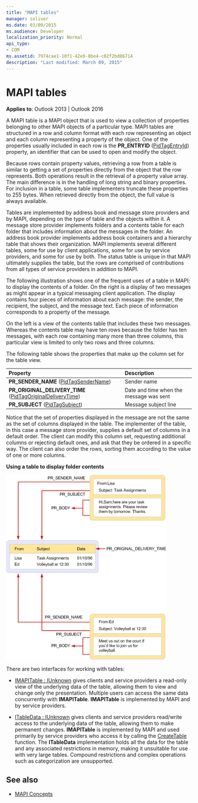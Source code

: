 ```yaml
---
title: "MAPI tables"
manager: soliver
ms.date: 03/09/2015
ms.audience: Developer
localization_priority: Normal
api_type:
- COM
ms.assetid: 7974cae1-10f1-42e9-8be4-c02f2bd86714
description: "Last modified: March 09, 2015"
---
```


# MAPI tables
  
**Applies to**: Outlook 2013 | Outlook 2016 
  
A MAPI table is a MAPI object that is used to view a collection of properties belonging to other MAPI objects of a particular type. MAPI tables are structured in a row and column format with each row representing an object and each column representing a property of the object. One of the properties usually included in each row is the **PR_ENTRYID** ([PidTagEntryId](pidtagentryid-canonical-property.md)) property, an identifier that can be used to open and modify the object. 
  
Because rows contain property values, retrieving a row from a table is similar to getting a set of properties directly from the object that the row represents. Both operations result in the retrieval of a property value array. The main difference is in the handling of long string and binary properties. For inclusion in a table, some table implementers truncate these properties to 255 bytes. When retrieved directly from the object, the full value is always available.
  
Tables are implemented by address book and message store providers and by MAPI, depending on the type of table and the objects within it. A message store provider implements folders and a contents table for each folder that includes information about the messages in the folder. An address book provider implements address book containers and a hierarchy table that shows their organization. MAPI implements several different tables, some for use by client applications, some for use by service providers, and some for use by both. The status table is unique in that MAPI ultimately supplies the table, but the rows are comprised of contributions from all types of service providers in addition to MAPI. 
  
The following illustration shows one of the frequent uses of a table in MAPI: to display the contents of a folder. On the right is a display of two messages as might appear in a typical messaging client application. The display contains four pieces of information about each message: the sender, the recipient, the subject, and the message text. Each piece of information corresponds to a property of the message.
  
On the left is a view of the contents table that includes these two messages. Whereas the contents table may have ten rows because the folder has ten messages, with each row containing many more than three columns, this particular view is limited to only two rows and three columns.
  
The following table shows the properties that make up the column set for the table view.
  
|**Property**|**Description**|
|:-----|:-----|
|**PR_SENDER_NAME** ([PidTagSenderName](pidtagsendername-canonical-property.md))  <br/> |Sender name  <br/> |
|**PR_ORIGINAL_DELIVERY_TIME** ([PidTagOriginalDeliveryTime](pidtagoriginaldeliverytime-canonical-property.md))  <br/> |Date and time when the message was sent  <br/> |
|**PR_SUBJECT** ([PidTagSubject](pidtagsubject-canonical-property.md))  <br/> |Message subject line  <br/> |
   
Notice that the set of properties displayed in the message are not the same as the set of columns displayed in the table. The implementer of the table, in this case a message store provider, supplies a default set of columns in a default order. The client can modify this column set, requesting additional columns or rejecting default ones, and ask that they be ordered in a specific way. The client can also order the rows, sorting them according to the value of one or more columns.
  
**Using a table to display folder contents**
  
![Using a table to display folder contents](media/amapi_54.gif "Using a table to display folder contents")
  
There are two interfaces for working with tables:
  
- [IMAPITable : IUnknown](imapitableiunknown.md) gives clients and service providers a read-only view of the underlying data of the table, allowing them to view and change only the presentation. Multiple users can access the same data concurrently with **IMAPITable**. **IMAPITable** is implemented by MAPI and by service providers. 
    
- [ITableData : IUnknown](itabledataiunknown.md) gives clients and service providers read/write access to the underlying data of the table, allowing them to make permanent changes. **IMAPITable** is implemented by MAPI and used primarily by service providers who access it by calling the [CreateTable](createtable.md) function. The **ITableData** implementation holds all the data for the table and any associated restrictions in memory, making it unsuitable for use with very large tables. Compound restrictions and complex operations such as categorization are unsupported. 
    
## See also

- [MAPI Concepts](mapi-concepts.md)

